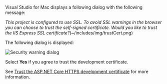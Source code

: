 Visual Studio for Mac displays a following dialog with the following message:

*This project is configured to use SSL. To avoid SSL warnings in the browser you can choose to trust the self-signed certificate. Would you like to trust the IIS Express SSL certificate?*(~/includes/img/trustCert.png)

The following dialog is displayed:

![Security warning dialog](~/getting-started/_static/cert.png)

Select **Yes** if you agree to trust the development certificate.

See [Trust the ASP.NET Core HTTPS development certificate](xref:security/enforcing-ssl#trust-the-aspnet-core-https-development-certificate-on-windows-and-macos) for more information.